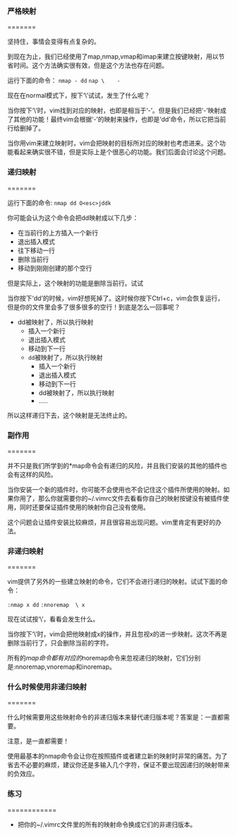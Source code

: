 ### 严格映射
=======

坚持住，事情会变得有点复杂的。

到现在为止，我们已经使用了map,nmap,vmap和imap来建立按键映射，用以节省时间。这个方法确实很有效，但是这个方法也存在问题。
     
运行下面的命令：
`nmap - dd`
`nap \    -`

现在在normal模式下，按下‘\’试试，发生了什么呢？

当你按下‘\’时，vim找到对应的映射，也即是相当于‘-’。但是我们已经把‘-’映射成了其他的功能！最终vim会根据‘-’的映射来操作，也即是‘dd’命令，所以它把当前行给删掉了。
     
当你用vim来建立映射时，vim会把映射的目标所对应的映射也考虑进来。这个功能看起来确实很不错，但是实际上是个很恶心的功能。我们后面会讨论这个问题。

### 递归映射
=======

运行下面的命令:
`nmap dd O<esc>jddk`

你可能会认为这个命令会把dd映射成以下几步：

- 在当前行的上方插入一个新行
- 退出插入模式
- 往下移动一行
- 删除当前行
- 移动到刚刚创建的那个空行

但是实际上，这个映射的功能是删除当前行。试试

当你按下‘dd’的时候，vim好想死掉了。这时候你按下Ctrl+c，vim会恢复运行，但是你的文件里会多了很多很多的空行！到底是怎么一回事呢？

- dd被映射了，所以执行映射
	- 插入一个新行
    -  退出插入模式
    - 移动到下一行
    - `dd`被映射了，所以执行映射
		- 插入一个新行
        - 退出插入模式
        - 移动到下一行
        - dd被映射了，所以执行映射
        - .....

所以这样递归下去，这个映射是无法终止的。

### 副作用
=======

并不只是我们所学到的*map命令会有递归的风险，并且我们安装的其他的插件也会有这样的风险。

当你安装一个新的插件时，你可能不会使用也不会记住这个插件所使用的映射。如果你用了，那么你就需要你的~/.vimrc文件去看看你自己的映射按键没有被插件使用，同时还要保证插件使用的映射你自己没有使用。

这个问题会让插件安装比较麻烦，并且很容易出现问题。vim里肯定有更好的办法。

### 非递归映射
=======

vim提供了另外的一些建立映射的命令，它们不会进行递归的映射。试试下面的命令：

`:nmap x dd`
`:nnoremap  \ x`

现在试试按‘\’，看看会发生什么。

当你按下‘\’时，vim会把他映射成x的操作，并且忽视x的进一步映射。这次不再是删除当前行了，只会删除当前的字符。

所有的*map命令都有对应的*noremap命令来忽视递归的映射，它们分别是:nnoremap,vnoremap和inoremap。

### 什么时候使用非递归映射
=======

什么时候需要用这些映射命令的非递归版本来替代递归版本呢？答案是：一直都需要。

注意，是一直都需要！

使用最基本的nmap命令会让你在按照插件或者建立新的映射时非常的痛苦。为了省去不必要的麻烦，建议你还是多输入几个字符，保证不要出现因递归的映射带来的负效应。

### 练习
============

- 把你的~/.vimrc文件里的所有的映射命令换成它们的非递归版本。
     
